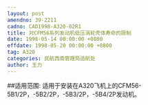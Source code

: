 ```yaml
---
layout: post
amendno: 39-2211
cadno: CAD1998-A320-02R1
title: 对CFM56系列发动机低压涡轮壳体寿命的限制
date: 1998-05-14 00:00:00 +0800
effdate: 1998-05-20 00:00:00 +0800
tag: A320
categories: 民航西南管理局适航处
author: 王力
---
```


##适用范围:
适用于安装在A320飞机上的CFM56-5B1/2P，-5B2/2P，-5B3/2P，-5B4/2P发动机。

